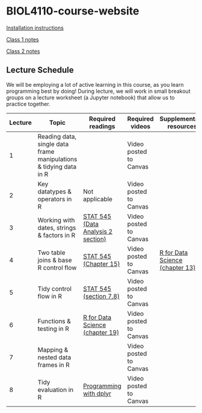 # BIOL4110-course-website

[Installation instructions](https://htmlpreview.github.io/?https://github.com/BIOL4110/BIOL4110-course-website/blob/main/content/notes/notes-a00.html)

[Class 1 notes](https://htmlpreview.github.io/?https://github.com/BIOL4110/BIOL4110-course-website/blob/main/content/notes/notes-a01.html)

[Class 2 notes](https://htmlpreview.github.io/?https://github.com/BIOL4110/BIOL4110-course-website/blob/main/content/notes/notes-a02.html)

## Lecture Schedule

We will be employing a lot of active learning in this course, as you learn programming best by doing! During lecture, we will work in small breakout groups on a lecture worksheet (a Jupyter notebook) that allow us to practice together.

| Lecture | Topic                                                             | Required readings                                                                           | Required videos        | Supplementary resources                                                        |
|---------------|---------------|---------------|---------------|---------------|
| 1       | Reading data, single data frame manipulations & tidying data in R |                                                                                             | Video posted to Canvas |                                                                                |
| 2       | Key datatypes & operators in R                                    | Not applicable                                                                              | Video posted to Canvas |                                                                                |
| 3       | Working with dates, strings & factors in R                        | [STAT 545 (Data Analysis 2 section)](https://stat545.com/factors-boss.html)                 | Video posted to Canvas |                                                                                |
| 4       | Two table joins & base R control flow                             | [STAT 545 (Chapter 15)](https://stat545.com/join-cheatsheet.html)                           | Video posted to Canvas | [R for Data Science (chapter 13)](https://r4ds.had.co.nz/relational-data.html) |
| 5       | Tidy control flow in R                                            | [STAT 545 (section 7.8)](https://stat545.com/dplyr-single.html#group_by-is-a-mighty-weapon) | Video posted to Canvas |                                                                                |
| 6       | Functions & testing in R                                          | [R for Data Science (chapter 19)](https://r4ds.had.co.nz/functions.html)                    | Video posted to Canvas |                                                                                |
| 7       | Mapping & nested data frames in R                                 |                                                                                             | Video posted to Canvas |                                                                                |
| 8       | Tidy evaluation in R                                              | [Programming with dplyr](https://dplyr.tidyverse.org/articles/programming.html)             | Video posted to Canvas |                                                                                |
